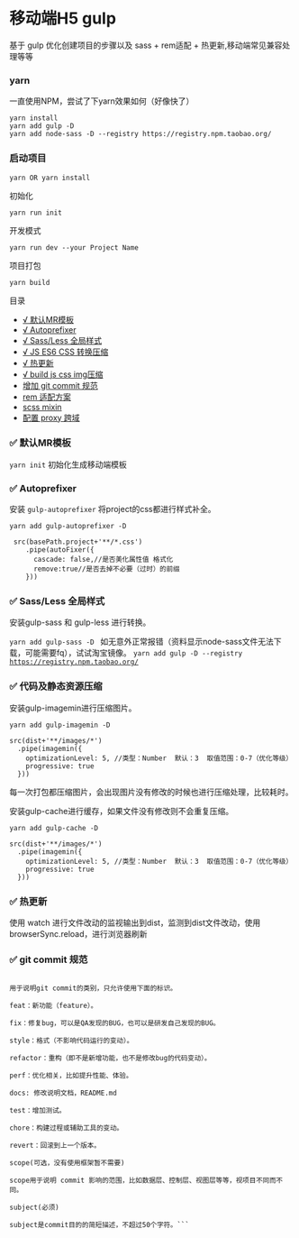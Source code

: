 # 移动端H5 gulp

基于 gulp 优化创建项目的步骤以及 sass + rem适配 + 热更新,移动端常见兼容处理等等

### yarn

一直使用NPM，尝试了下yarn效果如何（好像快了） 
```
yarn install 
yarn add gulp -D 
yarn add node-sass -D --registry https://registry.npm.taobao.org/
```

### 启动项目

```
yarn OR yarn install 

```
初始化
```
yarn run init

```

开发模式
```
yarn run dev --your Project Name
```


项目打包
```
yarn build
```

<!-- √ -->
目录
- [ √ 默认MR模板](#template)
- [ √ Autoprefixer](#autoprefixer)
- [ √ Sass/Less 全局样式](#sassLess)
- [ √ JS ES6 CSS 转换压缩](#mini)
- [ √ 热更新 ](#hotUpdate)
- [ √ build js css img压缩](#)
- [ 增加 git commit 规范 ](#commit)
- [ rem 适配方案](#)
- [ scss mixin](#)
- [ 配置 proxy 跨域](#)
<!-- - [ 添加 IE 兼容 ](#ie) -->
<!-- ### <span id="template">✅ 默认MR模板 </span> -->
<!-- - [√ 添加 IE 兼容 ](#ie) -->
<!-- - [√ Eslint+Pettier 统一开发规范 ](#pettier) -->


### <span id="template">✅ 默认MR模板 </span>

<code>yarn init</code> 初始化生成移动端模板

<!-- 模板目录结构 -->
<!-- ```
├── template
│   ├── css
│   │   ├── index.scss               
│   │   ├── mixin.scss               # 全局mixin
│   │   └── common.scss           # 全局通用样式
│   ├── js
│   │   ├── index.js               
│   │   └── utils.js               
│   ├── index.html           
``` -->

### <span id="autoprefixer">✅ Autoprefixer </span>
 
安装 <code>gulp-autoprefixer</code> 将project的css都进行样式补全。

<code>yarn add gulp-autoprefixer -D</code> 

```
 src(basePath.project+'**/*.css')
    .pipe(autoFixer({
      cascade: false,//是否美化属性值 格式化
      remove:true//是否去掉不必要（过时）的前缀
    }))  
```

### <span id="sassLess">✅ Sass/Less 全局样式 </span>

安装gulp-sass 和 gulp-less 进行转换。

<code>yarn add gulp-sass -D </code> 如无意外正常报错（资料显示node-sass文件无法下载，可能需要fq），试试淘宝镜像。
<code>yarn add gulp -D --registry https://registry.npm.taobao.org/</code>

### <span id="mini">✅ 代码及静态资源压缩 </span>

安装gulp-imagemin进行压缩图片。

<code>yarn add gulp-imagemin -D </code> 

```
src(dist+'**/images/*')  
  .pipe(imagemin({
    optimizationLevel: 5, //类型：Number  默认：3  取值范围：0-7（优化等级）
    progressive: true
  }))
```

每一次打包都压缩图片，会出现图片没有修改的时候也进行压缩处理，比较耗时。

安装gulp-cache进行缓存，如果文件没有修改则不会重复压缩。

<code>yarn add gulp-cache -D </code> 

```
src(dist+'**/images/*')  
  .pipe(imagemin({
    optimizationLevel: 5, //类型：Number  默认：3  取值范围：0-7（优化等级）
    progressive: true
  }))
```

### <span id="hotUpdate">✅ 热更新 </span>

使用 watch 进行文件改动的监视输出到dist，监测到dist文件改动，使用browserSync.reload，进行浏览器刷新

### <span id="commit">✅ git commit 规范 </span>
```type(必须)

用于说明git commit的类别，只允许使用下面的标识。

feat：新功能（feature）。

fix：修复bug，可以是QA发现的BUG，也可以是研发自己发现的BUG。

style：格式（不影响代码运行的变动）。

refactor：重构（即不是新增功能，也不是修改bug的代码变动）。

perf：优化相关，比如提升性能、体验。

docs: 修改说明文档，README.md

test：增加测试。

chore：构建过程或辅助工具的变动。

revert：回滚到上一个版本。

scope(可选，没有使用框架暂不需要)

scope用于说明 commit 影响的范围，比如数据层、控制层、视图层等等，视项目不同而不同。

subject(必须)

subject是commit目的的简短描述，不超过50个字符。```